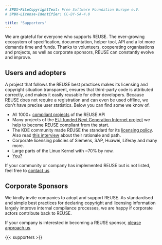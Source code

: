 ```yaml
---
# SPDX-FileCopyrightText: Free Software Foundation Europe e.V.
# SPDX-License-Identifier: CC-BY-SA-4.0

title: "Supporters"
---
```


We are grateful for everyone who supports REUSE. The ever-growing
ecosystem of specification, documentation, helper tool, API and a lot
more demands time and funds. Thanks to volunteers, cooperating
organisations and projects, as well as corporate sponsors, REUSE can
constantly evolve and improve.

## Users and adopters

A project that follows the REUSE best practices makes its licensing and
copyright situation transparent, ensures that third-party code is attributed
correctly, and makes it easily reusable for other developers. Because REUSE
does not require a registration and can even be used offline, we don't have
precise user statistics. Below you can find some we know of.

* All 1000+ [compliant projects](https://api.reuse.software/projects) of the
  REUSE API
* Many projects of the [EU-funded Next Generation Internet
  project](https://fsfe.org/activities/ngi/) we help to become REUSE compliant
  from the start.
* The KDE community made REUSE the standard for its [licensing
  policy](https://community.kde.org/Policies/Licensing_Policy#License_Statements).
  Also read [this interview](https://fsfe.org/news/2020/news-20201215-01.html)
  about their rationale and path.
* Corporate licensing policies of Siemens, SAP, Huawei, Liferay and many more.
* Large parts of the Linux Kernel with ~70% by now.
* [You?](/tutorial/)

If your community or company has implemented REUSE but is not listed, feel free
to [contact us](/resources/#contact).

## Corporate Sponsors

We kindly invite companies to adopt and support REUSE. As standardised
and simple best practices for declaring copyright and licensing
information largely improve internal compliance processes, we are happy
if corporate actors contribute back to REUSE.

If your company is interested in becoming a REUSE sponsor, [please
approach us](/resources/#contact).

{{< supporters >}}
